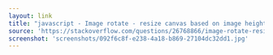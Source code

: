 ```yaml
---
layout: link
title: "javascript - Image rotate - resize canvas based on image height and width - Stack Overflow"
source: 'https://stackoverflow.com/questions/26768866/image-rotate-resize-canvas-based-on-image-height-and-width'
screenshot: 'screenshots/092f6c8f-e238-4a18-b869-27104dc32dd1.jpg'
---
```


